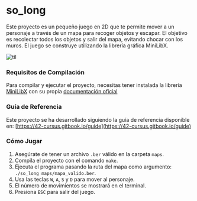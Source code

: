 # so_long

Este proyecto es un pequeño juego en 2D que te permite mover a un personaje a través de un mapa para recoger objetos y escapar. El objetivo es recolectar todos los objetos y salir del mapa, evitando chocar con los muros. El juego se construye utilizando la librería gráfica MiniLibX.

![til](https://c.tenor.com/HAPT5_bel_QAAAAC/tenor.gif)
### Requisitos de Compilación

Para compilar y ejecutar el proyecto, necesitas tener instalada la librería [MiniLibX](https://github.com/42paris/minilibx-linux.git) con su propia [documentación oficial](https://harm-smits.github.io/42docs/libs/minilibx)

### Guía de Referencia

Este proyecto se ha desarrollado siguiendo la guía de referencia disponible en:
[https://42-cursus.gitbook.io/guide](https://42-cursus.gitbook.io/guide)

### Cómo Jugar

1.  Asegúrate de tener un archivo `.ber` válido en la carpeta `maps`.
2.  Compila el proyecto con el comando `make`.
3.  Ejecuta el programa pasando la ruta del mapa como argumento: `./so_long maps/mapa_valido.ber`.
4.  Usa las teclas `W`, `A`, `S` y `D` para mover al personaje.
5.  El número de movimientos se mostrará en el terminal.
6.  Presiona `ESC` para salir del juego.
